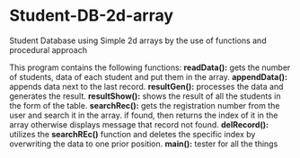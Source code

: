 # Student-DB-2d-array
Student Database using Simple 2d arrays by the use of functions and procedural approach

This program contains the following functions:
**readData():** gets the number of students, data of each student and put them in the array.
**appendData():** appends data next to the last record.
**resultGen():** processes the data and generates the result.
**resultShow():** shows the result of all the students in the form of the table.
**searchRec():** gets the registration number from the user and search it in the array. if found, then returns the index of it in the array otherwise displays message that record not found.
**delRecord():** utilizes the **searchREc()** function and deletes the specific index by overwriting the data to one prior position.
**main():** tester for all the things

